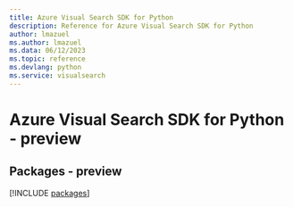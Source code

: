 ```yaml
---
title: Azure Visual Search SDK for Python
description: Reference for Azure Visual Search SDK for Python
author: lmazuel
ms.author: lmazuel
ms.data: 06/12/2023
ms.topic: reference
ms.devlang: python
ms.service: visualsearch
---
```

# Azure Visual Search SDK for Python - preview
## Packages - preview
[!INCLUDE [packages](visual-search-index.md)]